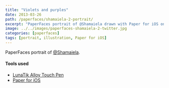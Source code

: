 ```yaml
---
title: "Violets and purples"
date: 2013-03-26
path: /paperfaces/shamaiela-2-portrait/
excerpt: "PaperFaces portrait of @Shamaiela drawn with Paper for iOS on an iPad."
image: ../../images/paperfaces-shamaiela-2-twitter.jpg
categories: [paperfaces]
tags: [portrait, illustration, Paper for iOS]
---
```


PaperFaces portrait of [@Shamaiela](https://twitter.com/Shamaiela).

#### Tools used

- [LunaTik Alloy Touch Pen](https://www.amazon.com/gp/product/B00821TR7G/ref=as_li_ss_tl?ie=UTF8&tag=mademist-20&linkCode=as2&camp=1789&creative=390957&creativeASIN=B00821TR7G)
- [Paper for iOS](https://paper.bywetransfer.com/)
